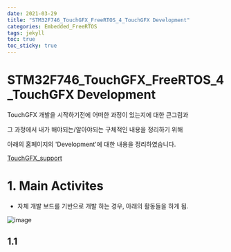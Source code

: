 ```yaml
---
date: 2021-03-29
title: "STM32F746_TouchGFX_FreeRTOS_4_TouchGFX Development"
categories: Embedded_FreeRTOS
tags: jekyll
toc: true  
toc_sticky: true 
---
```


STM32F746_TouchGFX_FreeRTOS_4_TouchGFX Development
=============

TouchGFX 개발을 시작하기전에 어떠한 과정이 있는지에 대한 큰그림과    

그 과정에서 내가 해야되는/알아야되는 구체적인 내용을 정리하기 위해    

아래의 홈페이지의 'Development'에 대한 내용을 정리하였습니다.

[TouchGFX_support](https://support.touchgfx.com/docs/basic-concepts/embedded-graphics)

# 1. Main Activites
* 자체 개발 보드를 기반으로 개발 하는 경우, 아래의 활동들을 하게 됨.   
  
![image](https://user-images.githubusercontent.com/79636864/112817299-3c4f9800-90bd-11eb-9307-78c9b12da495.png)
  
## 1.1 
